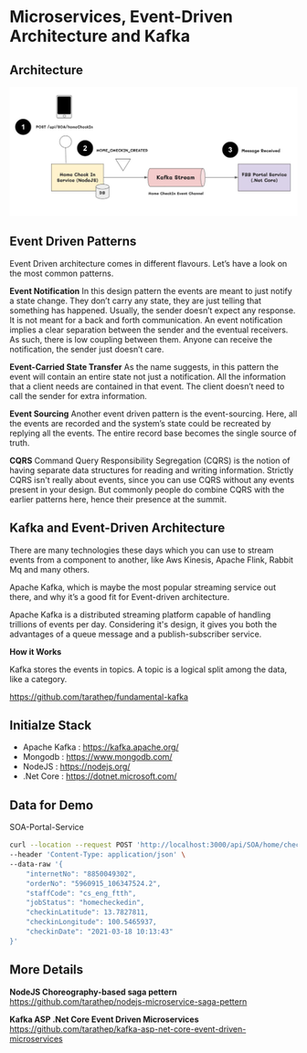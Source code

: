 # Microservices, Event-Driven Architecture and Kafka

## Architecture

<img src="./images/arch-eda.JPG">


## Event Driven Patterns
Event Driven architecture comes in different flavours. Let’s have a look on the most common patterns.

**Event Notification**
In this design pattern the events are meant to just notify a state change. They don’t carry any state, they are just telling that something has happened. Usually, the sender doesn’t expect any response. It is not meant for a back and forth communication. An event notification implies a clear separation between the sender and the eventual receivers. As such, there is low coupling between them. Anyone can receive the notification, the sender just doesn’t care.

**Event-Carried State Transfer**
As the name suggests, in this pattern the event will contain an entire state not just a notification. All the information that a client needs are contained in that event. The client doesn’t need to call the sender for extra information. 

**Event Sourcing**
Another event driven pattern is the event-sourcing. Here, all the events are recorded and the system’s state could be recreated by replying all the events. The entire record base becomes the single source of truth.

**CQRS**
Command Query Responsibility Segregation (CQRS) is the notion of having separate data structures for reading and writing information. Strictly CQRS isn't really about events, since you can use CQRS without any events present in your design. But commonly people do combine CQRS with the earlier patterns here, hence their presence at the summit.

## Kafka and Event-Driven Architecture

There are many technologies these days which you can use to stream events from a component to another, like Aws Kinesis, Apache Flink, Rabbit Mq and many others.

Apache Kafka, which is maybe the most popular streaming service out there, and why it’s a good fit for Event-driven architecture.


Apache Kafka is a distributed streaming platform capable of handling trillions of events per day. Considering it's design, it gives you both the advantages of a queue message and a publish-subscriber service.

**How it Works**

Kafka stores the events in topics. A topic is a logical split among the data, like a category. 

https://github.com/tarathep/fundamental-kafka


## Initialze Stack
- Apache Kafka : https://kafka.apache.org/
- Mongodb : https://www.mongodb.com/
- NodeJS : https://nodejs.org/
- .Net Core : https://dotnet.microsoft.com/

## Data for Demo
SOA-Portal-Service
```sh
curl --location --request POST 'http://localhost:3000/api/SOA/home/checkin' \
--header 'Content-Type: application/json' \
--data-raw '{
    "internetNo": "8850049302",
    "orderNo": "5960915_106347524.2",
    "staffCode": "cs_eng_ftth",
    "jobStatus": "homecheckedin",
    "checkinLatitude": 13.7827811,
    "checkinLongitude": 100.5465937,
    "checkinDate": "2021-03-18 10:13:43"
}'
```



## More Details
**NodeJS Choreography-based saga pettern**
https://github.com/tarathep/nodejs-microservice-saga-pettern 

**Kafka ASP .Net Core Event Driven Microservices**
https://github.com/tarathep/kafka-asp-net-core-event-driven-microservices
